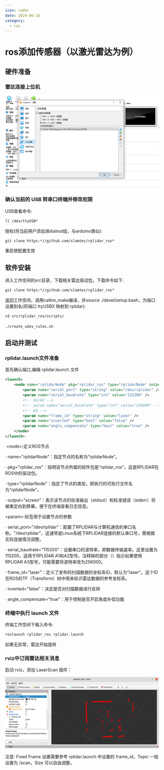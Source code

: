 ```yaml
---
icon: radar
date: 2024-06-16
category:
  - ros
---
```

# ros添加传感器（以激光雷达为例）

## **硬件准备**

### **雷达连接上位机**

![摄像头配置](/assets/images/other/ros/addSensor/connect.png)

### **确认当前的 USB 转串口终端并修改权限**

USB查看命令:

```bash
ll /dev/ttyUSB*
```

授权(将当前用户添加进dialout组，与arduino类似):

```bash
git clone https:*//github.com/slamtec/rplidar_ros*
```

重启使配置生效

## **软件安装**

进入工作空间的src目录，下载相关雷达驱动包，下载命令如下:

```bash
git clone https:*//github.com/slamtec/rplidar_ros*
```

返回工作空间，调用catkin_make编译，并source ./devel/setup.bash，为端口设置别名(将端口 ttyUSBX 映射到 rplidar):

```bash
cd src/rplidar_ros/scripts/

./create_udev_rules.sh
```

## **启动并测试**

### **rplidar.launch文件准备**

首先确认端口,编辑 rplidar.launch 文件

```xml
<launch>
	<node name="rplidarNode" pkg="rplidar_ros" type="rplidarNode" output="screen">
		<param name="serial_port" type="string" value="/dev/rplidar" />
		<param name="serial_baudrate" type="int" value="115200" />
		<!-- A1/A2 -->
		<!-- param name="serial_baudrate" type="int" value="256000" -->
		<!-- A3 -->
		<param name="frame_id" type="string" value="laser" />
		<param name="inverted" type="bool" value="false" />
		<param name="angle_compensate" type="bool" value="true" />
	</node>
</launch>

```
 \<node\>:定义ROS节点

· name="rplidarNode"：指定节点的名称为“rplidarNode”。

· pkg="rplidar_ros"：指明该节点所属的软件包是“rplidar_ros”，这是RPLIDAR在ROS中的驱动包。

· type="rplidarNode"：指定了节点的类型，即执行的可执行文件名为“rplidarNode”。

· output="screen"：表示该节点的标准输出（stdout）和标准错误（stderr）将被重定向到屏幕，便于在终端查看日志信息。

\<param\>:标签用于设置节点的参数

· serial_port="/dev/rplidar"：配置了RPLIDAR与计算机通信的串口名称。"/dev/rplidar"，这通常是Linux系统下RPLIDAR连接的默认串口号，需根据实际连接情况调整。

· serial_baudrate="115200"：设置串口的波特率，即数据传输速率。这里设置为115200，适用于RPLIDAR A1和A2型号。注释掉的部分（<!--A3 -->）指示如果使用RPLIDAR A3型号，可能需要将波特率改为256000。

· frame_id="laser"：定义了发布的扫描数据的坐标系ID，默认为"laser"。这个ID在ROS的TF（Transform）树中用来标识雷达数据的参考坐标系。

· inverted="false"：决定是否对扫描数据进行反转

· angle_compensate="true"：用于控制是否开启角度补偿功能

### **终端中执行 launch 文件**

终端工作空间下输入命令:

```bash
roslaunch rplidar_ros rplidar.launch
```

如果无异常，雷达开始旋转

### **rviz中订阅雷达相关消息**

启动 rviz，添加 LaserScan 插件：

![雷达显示](/assets/images/other/ros/addSensor/result.png)

注意: Fixed Frame 设置需要参考 rplidar.launch 中设置的 frame_id，Topic 一般设置为 /scan，Size 可以自由调整。
